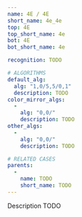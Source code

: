 ```yaml
---
name: 4E / 4E
short_name: 4e_4e
top: 4E
top_short_name: 4e
bot: 4E
bot_short_name: 4e

recognition: TODO

# ALGORITHMS
default_alg:
  alg: "1,0/5,5/0,1"
  description: TODO
color_mirror_algs:
  -
    alg: "0,0/"
    description: TODO
other_algs:
  -
    alg: "0,0/"
    description: TODO

# RELATED CASES
parents:
  -
    name: TODO
    short_name: TODO
---
```


Description TODO

